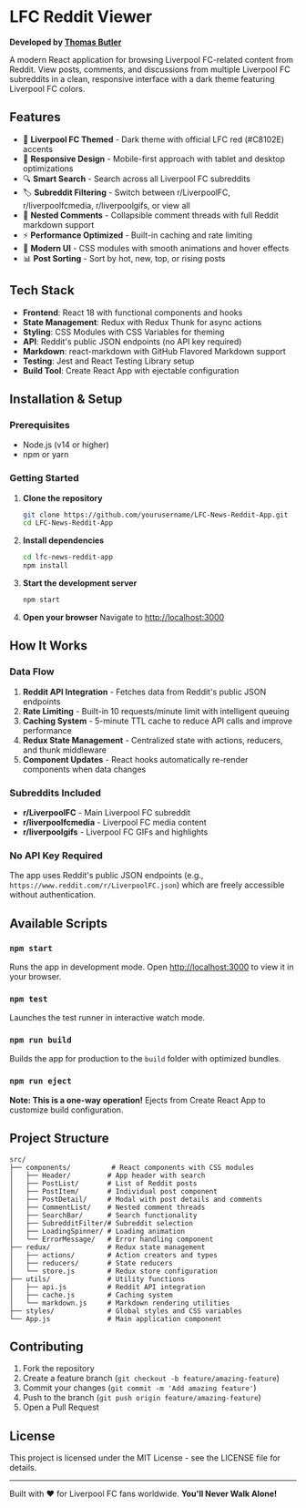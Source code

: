 # LFC Reddit Viewer

**Developed by [Thomas Butler](https://thomasjbutler.me)**

A modern React application for browsing Liverpool FC-related content from Reddit. View posts, comments, and discussions from multiple Liverpool FC subreddits in a clean, responsive interface with a dark theme featuring Liverpool FC colors.

## Features

- 🔴 **Liverpool FC Themed** - Dark theme with official LFC red (#C8102E) accents
- 📱 **Responsive Design** - Mobile-first approach with tablet and desktop optimizations
- 🔍 **Smart Search** - Search across all Liverpool FC subreddits
- 🏷️ **Subreddit Filtering** - Switch between r/LiverpoolFC, r/liverpoolfcmedia, r/liverpoolgifs, or view all
- 💬 **Nested Comments** - Collapsible comment threads with full Reddit markdown support
- ⚡ **Performance Optimized** - Built-in caching and rate limiting
- 🎨 **Modern UI** - CSS modules with smooth animations and hover effects
- 📊 **Post Sorting** - Sort by hot, new, top, or rising posts

## Tech Stack

- **Frontend**: React 18 with functional components and hooks
- **State Management**: Redux with Redux Thunk for async actions
- **Styling**: CSS Modules with CSS Variables for theming
- **API**: Reddit's public JSON endpoints (no API key required)
- **Markdown**: react-markdown with GitHub Flavored Markdown support
- **Testing**: Jest and React Testing Library setup
- **Build Tool**: Create React App with ejectable configuration

## Installation & Setup

### Prerequisites
- Node.js (v14 or higher)
- npm or yarn

### Getting Started

1. **Clone the repository**
   ```bash
   git clone https://github.com/yourusername/LFC-News-Reddit-App.git
   cd LFC-News-Reddit-App
   ```

2. **Install dependencies**
   ```bash
   cd lfc-news-reddit-app
   npm install
   ```

3. **Start the development server**
   ```bash
   npm start
   ```

4. **Open your browser**
   Navigate to [http://localhost:3000](http://localhost:3000)

## How It Works

### Data Flow
1. **Reddit API Integration** - Fetches data from Reddit's public JSON endpoints
2. **Rate Limiting** - Built-in 10 requests/minute limit with intelligent queuing
3. **Caching System** - 5-minute TTL cache to reduce API calls and improve performance
4. **Redux State Management** - Centralized state with actions, reducers, and thunk middleware
5. **Component Updates** - React hooks automatically re-render components when data changes

### Subreddits Included
- **r/LiverpoolFC** - Main Liverpool FC subreddit
- **r/liverpoolfcmedia** - Liverpool FC media content
- **r/liverpoolgifs** - Liverpool FC GIFs and highlights

### No API Key Required
The app uses Reddit's public JSON endpoints (e.g., `https://www.reddit.com/r/LiverpoolFC.json`) which are freely accessible without authentication.

## Available Scripts

### `npm start`
Runs the app in development mode. Open [http://localhost:3000](http://localhost:3000) to view it in your browser.

### `npm test`
Launches the test runner in interactive watch mode.

### `npm run build`
Builds the app for production to the `build` folder with optimized bundles.

### `npm run eject`
**Note: This is a one-way operation!** Ejects from Create React App to customize build configuration.

## Project Structure

```
src/
├── components/          # React components with CSS modules
│   ├── Header/         # App header with search
│   ├── PostList/       # List of Reddit posts
│   ├── PostItem/       # Individual post component
│   ├── PostDetail/     # Modal with post details and comments
│   ├── CommentList/    # Nested comment threads
│   ├── SearchBar/      # Search functionality
│   ├── SubredditFilter/# Subreddit selection
│   ├── LoadingSpinner/ # Loading animation
│   └── ErrorMessage/   # Error handling component
├── redux/              # Redux state management
│   ├── actions/        # Action creators and types
│   ├── reducers/       # State reducers
│   └── store.js        # Redux store configuration
├── utils/              # Utility functions
│   ├── api.js          # Reddit API integration
│   ├── cache.js        # Caching system
│   └── markdown.js     # Markdown rendering utilities
├── styles/             # Global styles and CSS variables
└── App.js              # Main application component
```

## Contributing

1. Fork the repository
2. Create a feature branch (`git checkout -b feature/amazing-feature`)
3. Commit your changes (`git commit -m 'Add amazing feature'`)
4. Push to the branch (`git push origin feature/amazing-feature`)
5. Open a Pull Request

## License

This project is licensed under the MIT License - see the LICENSE file for details.

---

Built with ❤️ for Liverpool FC fans worldwide. **You'll Never Walk Alone!**
